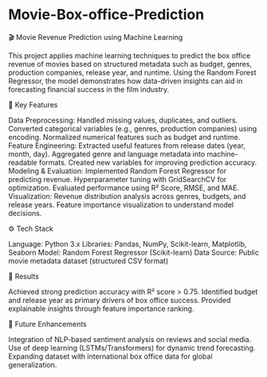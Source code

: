 # Movie-Box-office-Prediction

🎬 Movie Revenue Prediction using Machine Learning

This project applies machine learning techniques to predict the box office revenue of movies based on structured metadata such as budget, genres, production companies, release year, and runtime. Using the Random Forest Regressor, the model demonstrates how data-driven insights can aid in forecasting financial success in the film industry.

📌 Key Features

Data Preprocessing:
Handled missing values, duplicates, and outliers.
Converted categorical variables (e.g., genres, production companies) using encoding.
Normalized numerical features such as budget and runtime.
Feature Engineering:
Extracted useful features from release dates (year, month, day).
Aggregated genre and language metadata into machine-readable formats.
Created new variables for improving prediction accuracy.
Modeling & Evaluation:
Implemented Random Forest Regressor for predicting revenue.
Hyperparameter tuning with GridSearchCV for optimization.
Evaluated performance using R² Score, RMSE, and MAE.
Visualization:
Revenue distribution analysis across genres, budgets, and release years.
Feature importance visualization to understand model decisions.

⚙️ Tech Stack

Language: Python 3.x
Libraries: Pandas, NumPy, Scikit-learn, Matplotlib, Seaborn
Model: Random Forest Regressor (Scikit-learn)
Data Source: Public movie metadata dataset (structured CSV format)

🚀 Results

Achieved strong prediction accuracy with R² score > 0.75.
Identified budget and release year as primary drivers of box office success.
Provided explainable insights through feature importance ranking.

📂 Future Enhancements

Integration of NLP-based sentiment analysis on reviews and social media.
Use of deep learning (LSTMs/Transformers) for dynamic trend forecasting.
Expanding dataset with international box office data for global generalization.
